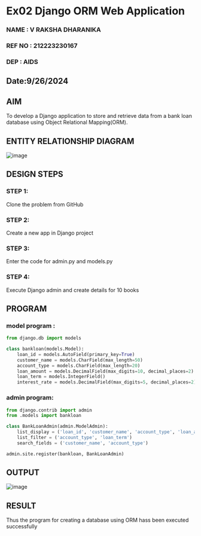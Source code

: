# Ex02 Django ORM Web Application
### NAME   : V RAKSHA DHARANIKA
### REF NO : 212223230167
### DEP    :  AIDS
## Date:9/26/2024 

## AIM
To develop a Django application to store and retrieve data from a bank loan database using Object Relational Mapping(ORM).

## ENTITY RELATIONSHIP DIAGRAM

![image](https://github.com/user-attachments/assets/de4a159f-3f41-4b5d-b422-eeae34edca0e)


## DESIGN STEPS

### STEP 1:
Clone the problem from GitHub

### STEP 2:
Create a new app in Django project

### STEP 3:
Enter the code for admin.py and models.py

### STEP 4:
Execute Django admin and create details for 10 books

## PROGRAM
### model program :
```py
from django.db import models

class bankloan(models.Model):
    loan_id = models.AutoField(primary_key=True)
    customer_name = models.CharField(max_length=50)
    account_type = models.CharField(max_length=20)
    loan_amount = models.DecimalField(max_digits=10, decimal_places=2)
    loan_term = models.IntegerField()
    interest_rate = models.DecimalField(max_digits=5, decimal_places=2)

```
### admin program:
```py
from django.contrib import admin
from .models import bankloan

class BankLoanAdmin(admin.ModelAdmin):
    list_display = ('loan_id', 'customer_name', 'account_type', 'loan_amount', 'loan_term', 'interest_rate')
    list_filter = ('account_type', 'loan_term')
    search_fields = ('customer_name', 'account_type')

admin.site.register(bankloan, BankLoanAdmin)
```
## OUTPUT

![image](https://github.com/user-attachments/assets/70809b15-4302-4610-b138-f59590f85502)



## RESULT
Thus the program for creating a database using ORM hass been executed successfully
